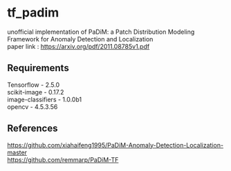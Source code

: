# tf_padim
unofficial implementation of PaDiM: a Patch Distribution Modeling Framework for Anomaly Detection and Localization<br />
paper link : https://arxiv.org/pdf/2011.08785v1.pdf

## Requirements
Tensorflow - 2.5.0<br />
scikit-image - 0.17.2<br />
image-classifiers - 1.0.0b1<br />
opencv - 4.5.3.56<br />

## References
https://github.com/xiahaifeng1995/PaDiM-Anomaly-Detection-Localization-master<br />
https://github.com/remmarp/PaDiM-TF
